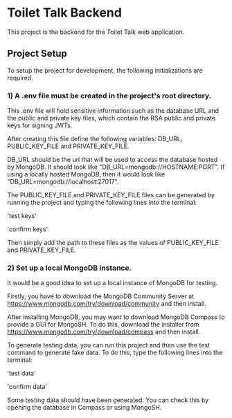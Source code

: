 # Toilet Talk Backend

This project is the backend for the Toilet Talk web application.

## Project Setup

To setup the project for development, the following initializations are required.

### 1) A .env file must be created in the project's root directory.

This .env file will hold sensitive information such as the database URL and the public and private key files,
which contain the RSA public and private keys for signing JWTs.

After creating this file define the following variables: DB_URL, PUBLIC_KEY_FILE and PRIVATE_KEY_FILE.

DB_URL should be the url that will be used to access the database hosted by MongoDB. It should look like
"DB_URL=mongodb://HOSTNAME:PORT". If using a locally hosted MongoDB, then it would look like
"DB_URL=mongodb://localhost:27017".

The PUBLIC_KEY_FILE and PRIVATE_KEY_FILE files can be generated by running the project and typing the following lines
into the terminal:

'test keys'

'confirm keys'

Then simply add the path to these files as the values of PUBLIC_KEY_FILE and PRIVATE_KEY_FILE.

### 2) Set up a local MongoDB instance.

It would be a good idea to set up a local instance of MongoDB for testing.

Firstly, you have to download the MongoDB Community Server at https://www.mongodb.com/try/download/community
and then install.

After installing MongoDB, you may want to download MongoDB Compass to provide a GUI for MongoSH.
To do this, download the installer from https://www.mongodb.com/try/download/compass and then install.

To generate testing data, you can run this project and then use the test command to generate fake data.
To do this, type the following lines into the terminal:

'test data'

'confirm data'

Some testing data should have been generated. You can check this by opening the database in Compass or using MongoSH.